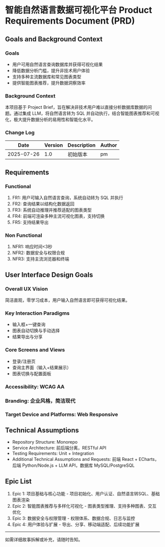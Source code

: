 # 智能自然语言数据可视化平台 Product Requirements Document (PRD)

## Goals and Background Context

### Goals
- 用户可用自然语言查询数据库并获得可视化结果
- 降低数据分析门槛，提升非技术用户体验
- 支持多种主流数据库和常见图表类型
- 提供智能图表推荐，提升数据洞察效率

### Background Context
本项目基于 Project Brief，旨在解决非技术用户难以直接分析数据库数据的问题。通过集成 LLM，将自然语言转为 SQL 并自动执行，结合智能图表推荐和可视化，极大提升数据分析的易用性和智能化水平。

### Change Log
| Date       | Version | Description         | Author |
|------------|---------|---------------------|--------|
| 2025-07-26 | 1.0     | 初始版本            | pm     |

## Requirements

### Functional
1. FR1: 用户可输入自然语言查询，系统自动转为 SQL 并执行
2. FR2: 查询结果以结构化数据返回
3. FR3: 系统自动推理并推荐适配的图表类型
4. FR4: 前端可渲染多种主流可视化图表，支持切换
5. FR5: 支持结果导出

### Non Functional
1. NFR1: 响应时间<3秒
2. NFR2: 数据安全与权限合规
3. NFR3: 支持主流浏览器和终端

## User Interface Design Goals

### Overall UX Vision
简洁直观，零学习成本，用户输入自然语言即可获得可视化结果。

### Key Interaction Paradigms
- 输入框+一键查询
- 图表自动切换与手动选择
- 结果导出与分享

### Core Screens and Views
- 登录/注册页
- 查询主界面（输入+结果展示）
- 图表切换与配置面板

### Accessibility: WCAG AA
### Branding: 企业风格，简洁现代
### Target Device and Platforms: Web Responsive

## Technical Assumptions
- Repository Structure: Monorepo
- Service Architecture: 前后端分离，RESTful API
- Testing Requirements: Unit + Integration
- Additional Technical Assumptions and Requests: 前端 React + ECharts，后端 Python/Node.js + LLM API，数据库 MySQL/PostgreSQL

## Epic List
1. Epic 1: 项目基础与核心功能 - 项目初始化、用户认证、自然语言转SQL、基础图表渲染
2. Epic 2: 智能图表推荐与多样化可视化 - 图表类型推理、支持多种图表、交互优化
3. Epic 3: 数据安全与权限管理 - 权限体系、数据合规、日志与监控
4. Epic 4: 用户体验与扩展 - 导出、分享、移动端适配、后续功能扩展

---
如需详细故事拆解或补充，请随时告知。
